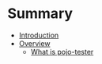 # Summary

* [Introduction](README.md)
* [Overview](Overview/README.MD)
   * [What is pojo-tester](what-is-pojo-testermd.md)

